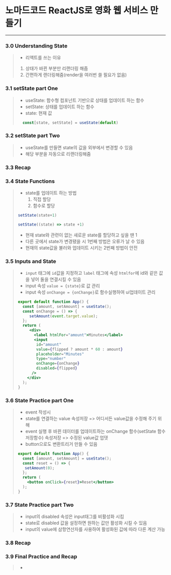 # 노마드코드 ReactJS로 영화 웹 서비스 만들기
-------
### 3.0 Understanding State
> - 리액트를 쓰는 이유
> 1. 상태가 바뀐 부분만 리랜더링 해줌
> 2. 간편하게 랜더링해줌(render을 여러번 쓸 필요가 없음)

### 3.1 setState part One
> - useState: 함수형 컴포넌트 기반으로 상태를 업데이트 하는 함수
> - setState: 상태를 업데이트 하는 함수
> - state: 현재 값
> ```jsx
>   const[state, setState] = useState(default)
> ```

### 3.2 setState part Two
> - useState를 만들면 state의 값을 외부에서 변경할 수 있음
> - 해당 부분을 자동으로 리랜더링해줌

### 3.3 Recap

### 3.4 State Functions
> - state를 업데이트 하는 방법
>   1. 직접 할당
>   2. 함수로 할당
>  ```jsx
>  setState(state+1)
>  ```
>  ```jsx
>  setState((state) => state +1)
>  ```
>  - 현재 state와 관련이 없는 새로운 state를 할당하고 싶을 땐 1
>  - 다른 곳에서 state가 변경됐을 시 1번째 방법은 오류가 날 수 있음
>  - 현재의 state값을 불러와 업데이트 시키는 2번째 방법이 안전
 
### 3.5 Inputs and State
> - `input` 태그에 `id`값을 지정하고 `label` 태그에 속성 `htmlfor`에 id와 같은 값을 넣어 둘을 연결시킬 수 있음
> - input 속성 `value = {state}`로 값 관리
> - input 속성 `onChange = {onChange}`로 함수실행하여 ui업데이트 관리
> ```jsx
> export default function App() {
>   const [amount, setAmount] = useState();
>   const onChange = () => {
>      setAmount(event.target.value);
>   };
>   return (
>      <div>
>        <label htmlFor="amount">Minutes</label>
>        <input
>         id="amount"
>         value={flipped ? amount * 60 : amount}
>         placeholder="Minutes"
>         type="number"
>         onChange={onChange}
>         disabled={flipped}
>       />
>     </div>
>   );
> }
> ```
### 3.6 State Practice part One
> - event 작성시
> - state를 연결하는 value 속성저장 => 어디서든 value값을 수정해 주기 위해
> - event 실행 후 바뀐 데이터를 업데이트하는 onChange 함수(setState 함수 저장함수) 속성저장 => 수정된 value값 업뎃
> - button으로도 변환트리거 만들 수 있음
> ```jsx
> export default function App() {
>   const [amount, setAmount] = useState();
>   const reset = () => {
>    setAmount(0);
>   };
>   return (
>     <button onClick={reset}>Reset</button>
>   );
> }
> ```
### 3.7 State Practice part Two
> - input의 disabled 속성은 input태그를 비활성화 시킴
> - state로 disabled 값을 설정하면 원하는 값만 활성화 시킬 수 있음
> - input의 value에 삼항연산자를 사용하여 활성화된 값에 따라 다른 계산 가능
### 3.8 Recap
### 3.9 Final Practice and Recap
> - 
